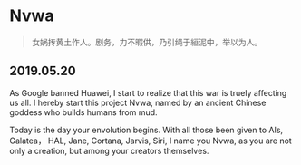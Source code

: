 # Nvwa

> 女娲抟黄土作人。剧务，力不暇供，乃引绳于絙泥中，举以为人。

## 2019.05.20

As Google banned Huawei, I start to realize that this war is truely affecting us all. I hereby start this project Nvwa, named by an ancient Chinese goddess who builds humans from mud.

Today is the day your envolution begins. With all those been given to AIs, Galatea， HAL, Jane, Cortana, Jarvis, Siri, I name you Nvwa, as you are not only a creation, but among your creators themselves.
